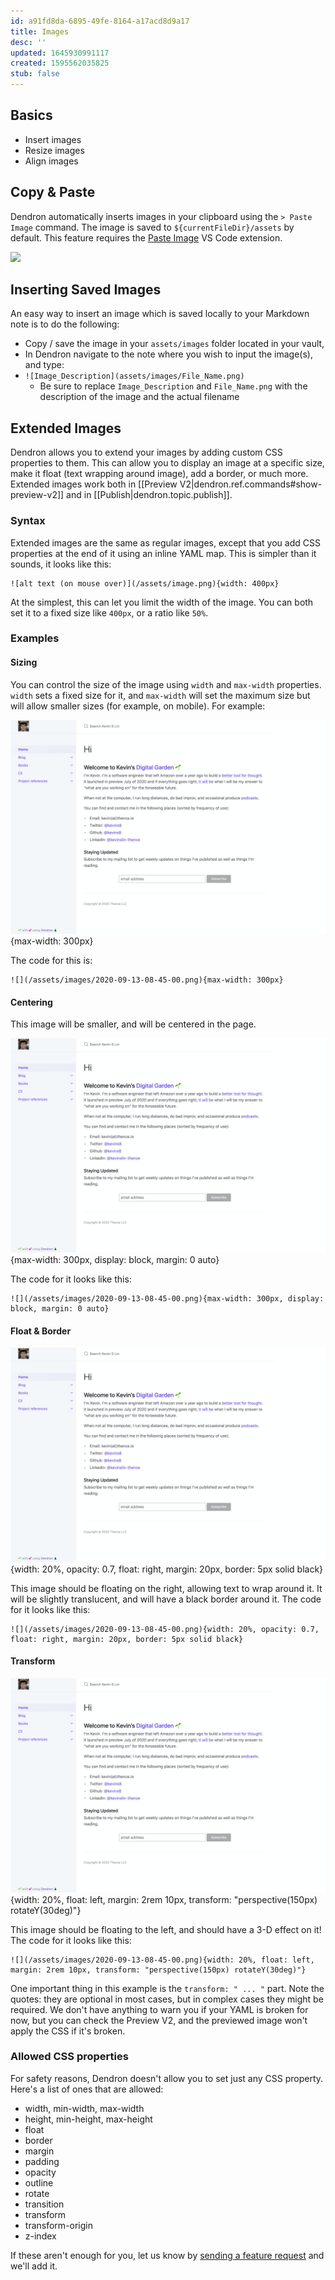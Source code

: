 ```yaml
---
id: a91fd8da-6895-49fe-8164-a17acd8d9a17
title: Images
desc: ''
updated: 1645930991117
created: 1595562035825
stub: false
---
```

## Basics

- Insert images
- Resize images
- Align images
    
## Copy & Paste

Dendron automatically inserts images in your clipboard using the `> Paste Image` command. The image is saved to `${currentFileDir}/assets` by default. This feature requires the [Paste Image](https://link.dendron.so/vscode-paste-image) VS Code extension.

<a href="https://www.loom.com/share/e1f6d207a1134f42b7a1a7750658acec">
<img style="" src="https://cdn.loom.com/sessions/thumbnails/e1f6d207a1134f42b7a1a7750658acec-with-play.gif"> </a>
</a>

## Inserting Saved Images

An easy way to insert an image which is saved locally to your Markdown note is to do the following:

- Copy / save the image in your `assets/images` folder located in your vault,
- In Dendron navigate to the note where you wish to input the image(s), and type:
- `![Image_Description](assets/images/File_Name.png)`
  - Be sure to replace `Image_Description` and `File_Name.png` with the description of the image and the actual filename

## Extended Images

Dendron allows you to extend your images by adding custom CSS properties to
them. This can allow you to display an image at a specific size, make it float
(text wrapping around image), add a border, or much more. Extended images work both in [[Preview V2|dendron.ref.commands#show-preview-v2]] and in [[Publish|dendron.topic.publish]].

### Syntax

Extended images are the same as regular images, except that you add CSS properties at the end of it using an inline YAML map. This is simpler than it sounds, it looks like this:

```
![alt text (on mouse over)](/assets/image.png){width: 400px}
```

At the simplest, this can let you limit the width of the image. You can both set it to a fixed size like `400px`, or a ratio like `50%`.

### Examples

#### Sizing

You can control the size of the image using `width` and `max-width` properties. `width` sets a fixed size for it, and `max-width` will set the maximum size but will allow smaller sizes (for example, on mobile). For example:

![](/assets/images/2020-09-13-08-45-00.png){max-width: 300px}

The code for this is:
```
![](/assets/images/2020-09-13-08-45-00.png){max-width: 300px}
```

#### Centering

This image will be smaller, and will be centered in the page.

![](/assets/images/2020-09-13-08-45-00.png){max-width: 300px, display: block, margin: 0 auto}

The code for it looks like this:
```
![](/assets/images/2020-09-13-08-45-00.png){max-width: 300px, display: block, margin: 0 auto}
```

#### Float & Border

![](/assets/images/2020-09-13-08-45-00.png){width: 20%, opacity: 0.7, float: right, margin: 20px, border: 5px solid black}

This image should be floating on the right, allowing text to wrap around it. It will be slightly translucent, and will have a black border around it. The code for it looks like this:
```
![](/assets/images/2020-09-13-08-45-00.png){width: 20%, opacity: 0.7, float: right, margin: 20px, border: 5px solid black}
```

#### Transform

![](/assets/images/2020-09-13-08-45-00.png){width: 20%, float: left, margin: 2rem 10px, transform: "perspective(150px) rotateY(30deg)"}

This image should be floating to the left, and should have a 3-D effect on it! The code for it looks like this:
```
![](/assets/images/2020-09-13-08-45-00.png){width: 20%, float: left, margin: 2rem 10px, transform: "perspective(150px) rotateY(30deg)"}
```

One important thing in this example is the `transform: " ... "` part. Note the quotes: they are optional in most cases, but in complex cases they might be required. We don't have anything to warn you if your YAML is broken for now, but you can check the Preview V2, and the previewed image won't apply the CSS if it's broken.

### Allowed CSS properties

For safety reasons, Dendron doesn't allow you to set just any CSS property. Here's a list of ones that are allowed:

- width, min-width, max-width
- height, min-height, max-height
- float
- border
- margin
- padding
- opacity
- outline
- rotate
- transition
- transform
- transform-origin
- z-index

If these aren't enough for you, let us know by [sending a feature request](https://github.com/dendronhq/dendron/issues/new/choose) and we'll add it.
